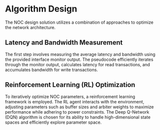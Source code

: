 # Algorithm Design

The NOC design solution utilizes a combination of approaches to optimize the network architecture. 

## Latency and Bandwidth Measurement
The first step involves measuring the average latency and bandwidth using the provided interface monitor output. The pseudocode efficiently iterates through the monitor output, calculates latency for read transactions, and accumulates bandwidth for write transactions.

## Reinforcement Learning (RL) Optimization
To iteratively optimize NOC parameters, a reinforcement learning framework is employed. The RL agent interacts with the environment, adjusting parameters such as buffer sizes and arbiter weights to maximize performance while adhering to power constraints. The Deep Q-Network (DQN) algorithm is chosen for its ability to handle high-dimensional state spaces and efficiently explore parameter space.

